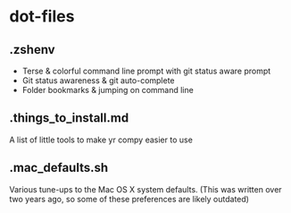 dot-files
=========

## .zshenv

* Terse & colorful command line prompt with git status aware prompt
* Git status awareness & git auto-complete
* Folder bookmarks & jumping on command line

## .things_to_install.md

A list of little tools to make yr compy easier to use

## .mac_defaults.sh

Various tune-ups to the Mac OS X system defaults.
(This was written over two years ago, so some of these preferences are likely outdated)
